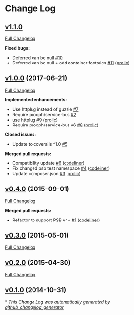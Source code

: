 # Change Log

## [v1.1.0](https://github.com/prooph/psb-http-producer/tree/v1.1.0)

[Full Changelog](https://github.com/prooph/psb-http-producer/compare/v1.0.0...v1.1.0)

**Fixed bugs:**

- Deferred can be null [\#10](https://github.com/prooph/psb-http-producer/issues/10)
- Deferred can be null + add container factories [\#11](https://github.com/prooph/psb-http-producer/pull/11) ([prolic](https://github.com/prolic))

## [v1.0.0](https://github.com/prooph/psb-http-producer/tree/v1.0.0) (2017-06-21)
[Full Changelog](https://github.com/prooph/psb-http-producer/compare/v0.4.0...v1.0.0)

**Implemented enhancements:**

- Use httplug instead of guzzle [\#7](https://github.com/prooph/psb-http-producer/issues/7)
- Require prooph/service-bus [\#2](https://github.com/prooph/psb-http-producer/issues/2)
- use httplug [\#9](https://github.com/prooph/psb-http-producer/pull/9) ([prolic](https://github.com/prolic))
- Require prooph/service-bus v6 [\#8](https://github.com/prooph/psb-http-producer/pull/8) ([prolic](https://github.com/prolic))

**Closed issues:**

- Update to coveralls ^1.0 [\#5](https://github.com/prooph/psb-http-producer/issues/5)

**Merged pull requests:**

- Compatibility update [\#6](https://github.com/prooph/psb-http-producer/pull/6) ([codeliner](https://github.com/codeliner))
- Fix changed psb test namespace [\#4](https://github.com/prooph/psb-http-producer/pull/4) ([codeliner](https://github.com/codeliner))
- Update composer.json [\#3](https://github.com/prooph/psb-http-producer/pull/3) ([prolic](https://github.com/prolic))

## [v0.4.0](https://github.com/prooph/psb-http-producer/tree/v0.4.0) (2015-09-01)
[Full Changelog](https://github.com/prooph/psb-http-producer/compare/v0.3.0...v0.4.0)

**Merged pull requests:**

- Refactor to support PSB v4+ [\#1](https://github.com/prooph/psb-http-producer/pull/1) ([codeliner](https://github.com/codeliner))

## [v0.3.0](https://github.com/prooph/psb-http-producer/tree/v0.3.0) (2015-05-01)
[Full Changelog](https://github.com/prooph/psb-http-producer/compare/v0.2.0...v0.3.0)

## [v0.2.0](https://github.com/prooph/psb-http-producer/tree/v0.2.0) (2015-04-30)
[Full Changelog](https://github.com/prooph/psb-http-producer/compare/v0.1.0...v0.2.0)

## [v0.1.0](https://github.com/prooph/psb-http-producer/tree/v0.1.0) (2014-10-31)


\* *This Change Log was automatically generated by [github_changelog_generator](https://github.com/skywinder/Github-Changelog-Generator)*
